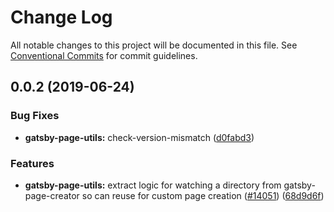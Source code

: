 # Change Log

All notable changes to this project will be documented in this file.
See [Conventional Commits](https://conventionalcommits.org) for commit guidelines.

## 0.0.2 (2019-06-24)

### Bug Fixes

- **gatsby-page-utils:** check-version-mismatch ([d0fabd3](https://github.com/gatsbyjs/gatsby/tree/master/packages/gatsby-page-utils/commit/d0fabd3))

### Features

- **gatsby-page-utils:** extract logic for watching a directory from gatsby-page-creator so can reuse for custom page creation ([#14051](https://github.com/gatsbyjs/gatsby/tree/master/packages/gatsby-page-utils/issues/14051)) ([68d9d6f](https://github.com/gatsbyjs/gatsby/tree/master/packages/gatsby-page-utils/commit/68d9d6f))
